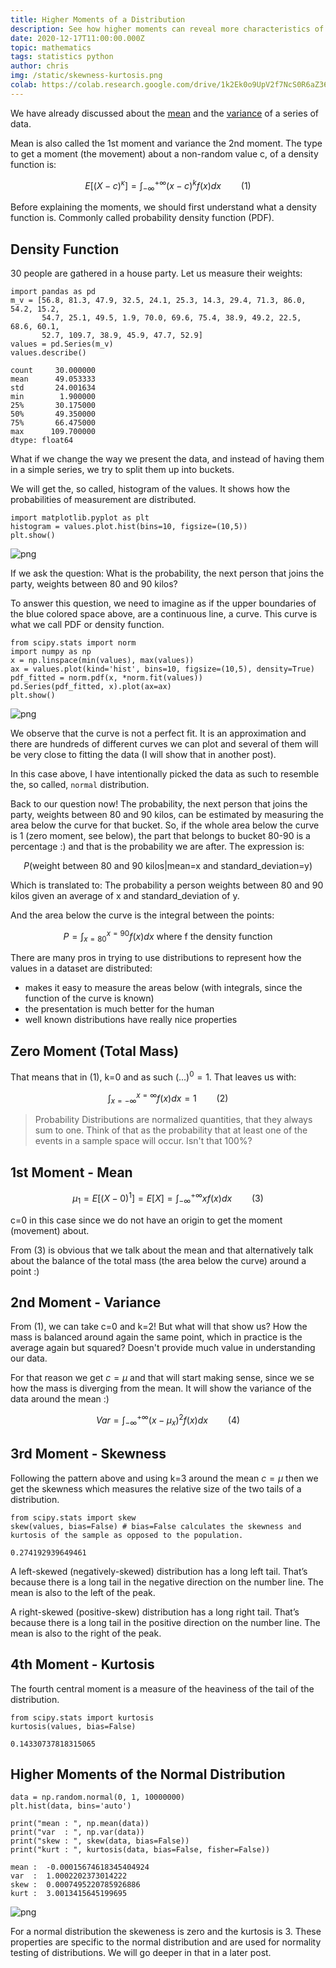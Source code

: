 ```yaml
---
title: Higher Moments of a Distribution
description: See how higher moments can reveal more characteristics of a data series.
date: 2020-12-17T11:00:00.000Z
topic: mathematics
tags: statistics python
author: chris
img: /static/skewness-kurtosis.png
colab: https://colab.research.google.com/drive/1k2Ek0o9UpV2f7NcS0R6aZ36UDvR24BRP?usp=sharing
---
```


We have already discussed about the [mean](/post/measures-of-location) and the [variance](/post/measures-of-variability) of a series of data. 

Mean is also called the 1st moment and variance the 2nd moment. The type to get a moment (the movement) about a non-random value c, of a density function is:

$$
E[(X-c)^κ] = \int_{-\infty}^{+\infty} (x-c)^k f(x) dx  \qquad (1)
$$

Before explaining the moments, we should first understand what a density function is. Commonly called probability density function (PDF).

## Density Function

30 people are gathered in a house party. Let us measure their weights:


```
import pandas as pd
m_v = [56.8, 81.3, 47.9, 32.5, 24.1, 25.3, 14.3, 29.4, 71.3, 86.0, 54.2, 15.2,
       54.7, 25.1, 49.5, 1.9, 70.0, 69.6, 75.4, 38.9, 49.2, 22.5, 68.6, 60.1,
       52.7, 109.7, 38.9, 45.9, 47.7, 52.9]
values = pd.Series(m_v)
values.describe()
```

    count     30.000000
    mean      49.053333
    std       24.001634
    min        1.900000
    25%       30.175000
    50%       49.350000
    75%       66.475000
    max      109.700000
    dtype: float64



What if we change the way we present the data, and instead of having them in a simple series, we try to split them up into buckets.

We will get the, so called, histogram of the values. It shows how the probabilities of measurement are distributed.


```
import matplotlib.pyplot as plt
histogram = values.plot.hist(bins=10, figsize=(10,5))
plt.show()
```
  
![png](higher-moments-of-a-distribution/higher-moments-of-a-distribution_3_0.png)
    


If we ask the question: What is the probability, the next person that joins the party, weights between 80 and 90 kilos?

To answer this question, we need to imagine as if the upper boundaries of the blue colored space above, are a continuous line, a curve. This curve is what we call PDF or density function.


```
from scipy.stats import norm
import numpy as np
x = np.linspace(min(values), max(values))
ax = values.plot(kind='hist', bins=10, figsize=(10,5), density=True)
pdf_fitted = norm.pdf(x, *norm.fit(values))
pd.Series(pdf_fitted, x).plot(ax=ax)
plt.show()
```
    
![png](higher-moments-of-a-distribution/higher-moments-of-a-distribution_5_0.png)

We observe that the curve is not a perfect fit. It is an approximation and there are hundreds of different curves we can plot and several of them will be very close to fitting the data (I will show that in another post).

In this case above, I have intentionally picked the data as such to resemble the, so called, `normal` distribution.

Back to our question now! The probability, the next person that joins the party, weights between 80 and 90 kilos, can be estimated by measuring the area below the curve for that bucket. So, if the whole area below the curve is 1 (zero moment, see below), the part that belongs to bucket 80-90 is a percentage :) and that is the probability we are after. The expression is:

$$
P( \text{weight between 80 and 90 kilos} | \text{mean=x and standard_deviation=y} )
$$

Which is translated to: The probability a person weights between 80 and 90 kilos given an average of x and standard_deviation of y.

And the area below the curve is the integral between the points:

$$
P = \int_{x=80}^{x=90} f(x)dx \text{  where f the density function}
$$ 

There are many pros in trying to use distributions to represent how the values in a dataset are distributed:

* makes it easy to measure the areas below (with integrals, since the function of the curve is known)
* the presentation is much better for the human
* well known distributions have really nice properties

## Zero Moment (Total Mass)

That means that in (1), k=0 and as such $(...)^0 = 1$. That leaves us with:

$$
\int_{x=-\infty}^{x=\infty} f(x)dx = 1 \qquad (2)
$$

> Probability Distributions are normalized quantities, that they always sum to one. Think of that as the probability that at least one of the events in a sample space will occur. Isn't that 100%?

## 1st Moment - Mean

$$
μ_1 = E[(X-0)^1] = E[X] = \int_{-\infty}^{+\infty} xf(x)dx  \qquad (3)
$$

c=0 in this case since we do not have an origin to get the moment (movement) about.

From (3) is obvious that we talk about the mean and that alternatively talk about the balance of the total mass (the area below the curve) around a point :)

## 2nd Moment - Variance

From (1), we can take c=0 and k=2! But what will that show us? How the mass is balanced around again the same point, which in practice is the average again but squared? Doesn't provide much value in understanding our data.

For that reason we get $c=μ$ and that will start making sense, since we se how the mass is diverging from the mean. It will show the variance of the data around the mean :)

$$
Var = \int_{-\infty}^{+\infty} (x-μ_x)^2f(x)dx  \qquad (4)
$$

## 3rd Moment - Skewness

Following the pattern above and using k=3 around the mean $c=μ$ then we get the skewness which measures the relative size of the two tails of a distribution.


```
from scipy.stats import skew
skew(values, bias=False) # bias=False calculates the skewness and kurtosis of the sample as opposed to the population.
```
    0.274192939649461


A left-skewed (negatively-skewed) distribution has a long left tail. That’s because there is a long tail in the negative direction on the number line. The mean is also to the left of the peak.

A right-skewed (positive-skew) distribution has a long right tail. That’s because there is a long tail in the positive direction on the number line. The mean is also to the right of the peak.

## 4th Moment - Kurtosis

The fourth central moment is a measure of the heaviness of the tail of the distribution.

```
from scipy.stats import kurtosis
kurtosis(values, bias=False)
```
    0.14330737818315065

## Higher Moments of the Normal Distribution

```
data = np.random.normal(0, 1, 10000000)
plt.hist(data, bins='auto')

print("mean : ", np.mean(data))
print("var  : ", np.var(data))
print("skew : ", skew(data, bias=False))
print("kurt : ", kurtosis(data, bias=False, fisher=False))
```

    mean :  -0.00015674618345404924
    var  :  1.0002202373014222
    skew :  0.0007495220785926886
    kurt :  3.0013415645199695
 
![png](higher-moments-of-a-distribution/higher-moments-of-a-distribution_12_1.png)
    

For a normal distribution the skeweness is zero and the kurtosis is 3. These properties are specific to the normal distribution and are used for normality testing of distributions. We will go deeper in that in a later post.
